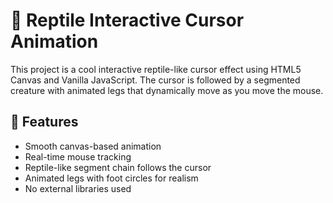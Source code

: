 # 🦎 Reptile Interactive Cursor Animation

This project is a cool interactive reptile-like cursor effect using HTML5 Canvas and Vanilla JavaScript. The cursor is followed by a segmented creature with animated legs that dynamically move as you move the mouse.

## 🌟 Features

- Smooth canvas-based animation
- Real-time mouse tracking
- Reptile-like segment chain follows the cursor
- Animated legs with foot circles for realism
- No external libraries used

